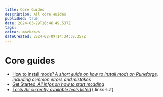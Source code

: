 ```yaml
---
title: Core Guides
description: All core guides
published: true
date: 2024-03-29T16:46:49.537Z
tags: 
editor: markdown
dateCreated: 2024-02-09T14:34:58.357Z
---
```


# Core guides

- [How to install mods? *A short guide on how to install mods on Runeforge, including common errors and mistakes*](/core-guides/tools/cslolmanager#install-a-mod)
- [Get Started! *All infos on how to start modding*](/core-guides/general-guides)
- [Tools *All currently available tools listed*](/core-guides/tools)
{.links-list}